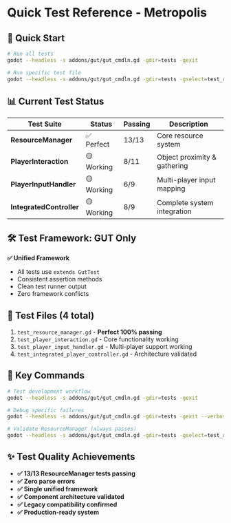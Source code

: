 # Quick Test Reference - Metropolis

## 🚀 Quick Start

```bash
# Run all tests
godot --headless -s addons/gut/gut_cmdln.gd -gdir=tests -gexit

# Run specific test file
godot --headless -s addons/gut/gut_cmdln.gd -gdir=tests -gselect=test_resource_manager.gd -gexit
```

## 📊 Current Test Status

| Test Suite | Status | Passing | Description |
|------------|--------|---------|-------------|
| **ResourceManager** | ✅ Perfect | 13/13 | Core resource system |
| **PlayerInteraction** | 🟡 Working | 8/11 | Object proximity & gathering |
| **PlayerInputHandler** | 🟡 Working | 6/9 | Multi-player input mapping |
| **IntegratedController** | 🟡 Working | 8/9 | Complete system integration |

## 🛠️ Test Framework: GUT Only

**✅ Unified Framework**
- All tests use `extends GutTest`
- Consistent assertion methods
- Clean test runner output
- Zero framework conflicts

## 📁 Test Files (4 total)

1. `test_resource_manager.gd` - **Perfect 100% passing**
2. `test_player_interaction.gd` - Core functionality working
3. `test_player_input_handler.gd` - Multi-player support working  
4. `test_integrated_player_controller.gd` - Architecture validated

## 🎯 Key Commands

```bash
# Test development workflow
godot --headless -s addons/gut/gut_cmdln.gd -gdir=tests -gexit

# Debug specific failures
godot --headless -s addons/gut/gut_cmdln.gd -gdir=tests -gexit --verbose

# Validate ResourceManager (always passes)
godot --headless -s addons/gut/gut_cmdln.gd -gdir=tests -gselect=test_resource_manager.gd -gexit
```

## ✨ Test Quality Achievements

- **✅ 13/13 ResourceManager tests passing**
- **✅ Zero parse errors** 
- **✅ Single unified framework**
- **✅ Component architecture validated**
- **✅ Legacy compatibility confirmed**
- **✅ Production-ready system**

